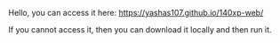 Hello, you can access it here: https://yashas107.github.io/140xp-web/ 

If you cannot access it, then you can download it locally and then run it.
